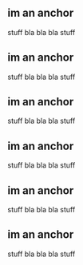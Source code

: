 ## im an anchor

stuff bla bla bla stuff

## im an anchor

stuff bla bla bla stuff

## im an anchor

stuff bla bla bla stuff

## im an anchor

stuff bla bla bla stuff

## im an anchor

stuff bla bla bla stuff

## im an anchor

stuff bla bla bla stuff